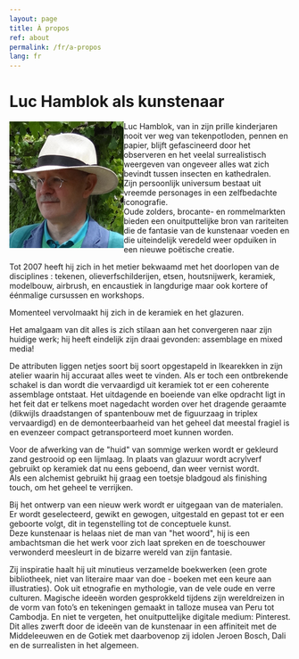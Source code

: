 ```yaml
---
layout: page
title: À propos
ref: about
permalink: /fr/a-propos
lang: fr
---
```


# Luc Hamblok als kunstenaar

<img src="/assets/luc-hamblok.jpg" alt="Luc Hamblok" title="Luc Hamblok" align="left"> Luc Hamblok, van in zijn prille kinderjaren nooit ver weg van tekenpotloden, pennen en papier, blijft gefascineerd door het observeren en het veelal surrealistisch weergeven van ongeveer alles wat zich bevindt tussen insecten en kathedralen.  
Zijn persoonlijk universum bestaat uit vreemde personages in een zelfbedachte iconografie.  
Oude zolders, brocante- en rommelmarkten bieden een onuitputtelijke bron van rariteiten die de fantasie van de kunstenaar voeden en die uiteindelijk veredeld weer opduiken in een nieuwe poëtische creatie.

Tot 2007 heeft hij zich in het metier bekwaamd met het doorlopen van de disciplines : tekenen, olieverfschilderijen, etsen, houtsnijwerk, keramiek, modelbouw, airbrush, en encaustiek in langdurige maar ook kortere of éénmalige cursussen en workshops.

Momenteel vervolmaakt hij zich in de keramiek en het glazuren.

Het amalgaam van dit alles is zich stilaan aan het convergeren naar zijn huidige werk; hij heeft eindelijk zijn draai gevonden: assemblage en mixed media!

De attributen liggen netjes soort bij soort opgestapeld in Ikearekken in zijn atelier waarin hij accuraat alles weet te vinden. Als er toch een ontbrekende schakel is dan wordt die vervaardigd uit keramiek tot er een coherente assemblage ontstaat. Het uitdagende en boeiende van elke opdracht ligt in het feit dat er telkens moet nagedacht worden over het dragende geraamte (dikwijls draadstangen of spantenbouw met de figuurzaag in triplex vervaardigd) en de demonteerbaarheid van het geheel dat meestal fragiel is en evenzeer compact getransporteerd moet kunnen worden.

Voor de afwerking van de "huid" van sommige werken wordt er gekleurd zand gestrooid op een lijmlaag. In plaats van glazuur wordt acrylverf gebruikt op keramiek dat nu eens geboend, dan weer vernist wordt.  
Als een alchemist gebruikt hij graag een toetsje bladgoud als finishing touch, om het geheel te verrijken.

Bij het ontwerp van een nieuw werk wordt er uitgegaan van de materialen. Er wordt geselecteerd, gewikt en gewogen, uitgestald en gepast tot er een geboorte volgt, dit in tegenstelling tot de conceptuele kunst.  
Deze kunstenaar is helaas niet de man van "het woord", hij is een ambachtsman die het werk voor zich laat spreken en de toeschouwer verwonderd meesleurt in de bizarre wereld van zijn fantasie.

Zij inspiratie haalt hij uit minutieus verzamelde boekwerken (een grote bibliotheek, niet van literaire maar van doe - boeken met een keure aan illustraties). Ook uit etnografie en mythologie, van de vele oude en verre culturen. Magische ideeën worden gesprokkeld tijdens zijn wereldreizen in de vorm van foto’s en tekeningen gemaakt in talloze musea van Peru tot Cambodja. En niet te vergeten, het onuitputtelijke digitale medium: Pinterest.  
Dit alles zwerft door de ideeën van de kunstenaar in een affiniteit met de Middeleeuwen en de Gotiek met daarbovenop zij idolen Jeroen Bosch, Dali en de surrealisten in het algemeen.